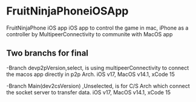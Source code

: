 # FruitNinjaPhoneiOSApp
FruitNinjaPhone iOS app
iOS app to control the game in mac, iPhone as a controller by MultipeerConnectivity to communite with MacOS app

## Two branchs for final

-Branch devp2pVersion,select,  is using multipeerConnectivity to connect the macos app directly in p2p Arch.
   iOS v17, MacOS v14.1, xCode 15


-Branch Main(dev2csVersion) ,Unselected, is for C/S Arch which connect the socket server to transfer data.
  iOS v17, MacOS v14.1, xCode 15

